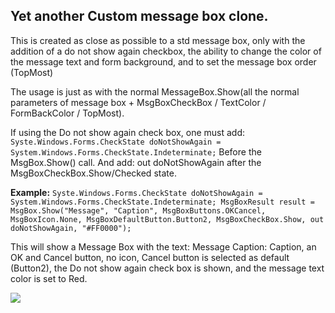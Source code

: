 ## Yet another Custom message box clone.
This is created as close as possible to a std message box, only with the addition of a do not show again checkbox, the ability to change the color of the message text and form background, and to set the message box order (TopMost)

The usage is just as with the normal MessageBox.Show(all the normal parameters of message box + MsgBoxCheckBox / TextColor / FormBackColor / TopMost).

If using the Do not show again check box, one must add:
`Syste.Windows.Forms.CheckState doNotShowAgain = System.Windows.Forms.CheckState.Indeterminate;`
Before the MsgBox.Show() call.
And add: out doNotShowAgain after the MsgBoxCheckBox.Show/Checked state.

**Example:**
`Syste.Windows.Forms.CheckState doNotShowAgain = System.Windows.Forms.CheckState.Indeterminate;
MsgBoxResult result = MsgBox.Show("Message", "Caption", MsgBoxButtons.OKCancel, MsgBoxIcon.None, MsgBoxDefaultButton.Button2, MsgBoxCheckBox.Show, out doNotShowAgain, "#FF0000");`

This will show a Message Box with the text: Message Caption: Caption, an OK and Cancel button, no icon, Cancel button is selected as default (Button2), the Do not show again check box is shown, and the message text color is set to Red.

![](https://i.imgur.com/1BhiGZY.png)
